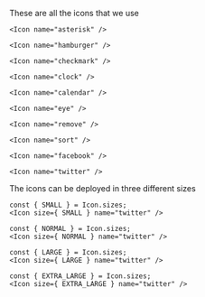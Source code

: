 These are all the icons that we use

```react|span-2
<Icon name="asterisk" />
```

```react|span-2
<Icon name="hamburger" />
```

```react|span-2
<Icon name="checkmark" />
```

```react|span-2
<Icon name="clock" />
```

```react|span-2
<Icon name="calendar" />
```

```react|span-2
<Icon name="eye" />
```

```react|span-2
<Icon name="remove" />
```

```react|span-2
<Icon name="sort" />
```

```react|span-2
<Icon name="facebook" />
```

```react|span-2
<Icon name="twitter" />
```

The icons can be deployed in three different sizes

```react|span-1
const { SMALL } = Icon.sizes;
<Icon size={ SMALL } name="twitter" />
```

```react|span-1
const { NORMAL } = Icon.sizes;
<Icon size={ NORMAL } name="twitter" />
```

```react|span-1
const { LARGE } = Icon.sizes;
<Icon size={ LARGE } name="twitter" />
```

```react|span-1
const { EXTRA_LARGE } = Icon.sizes;
<Icon size={ EXTRA_LARGE } name="twitter" />
```
